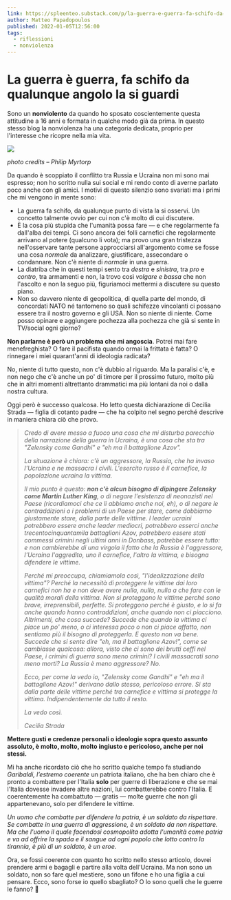 ```yaml
---
link: https://spleenteo.substack.com/p/la-guerra-e-guerra-fa-schifo-da-qualunque
author: Matteo Papadopoulos
published: 2022-01-05T12:56:00
tags:
  - riflessioni
  - nonviolenza
---
```

# La guerra è guerra, fa schifo da qualunque angolo la si guardi
Sono un **nonviolento** da quando ho sposato coscientemente questa attitudine a 16 anni e formata in qualche modo già da prima. In questo stesso blog la nonviolenza ha una categoria dedicata, proprio per l'interesse che ricopre nella mia vita.

![](https://substackcdn.com/image/fetch/w_1456,c_limit,f_auto,q_auto:good,fl_progressive:steep/https%3A%2F%2Fsubstack-post-media.s3.amazonaws.com%2Fpublic%2Fimages%2F86597671-e7ad-49e5-a2da-796aeb7dc5b2_2500x1406.jpeg)

*photo credits – Philip Myrtorp*

Da quando è scoppiato il conflitto tra Russia e Ucraina non mi sono mai espresso; non ho scritto nulla sui social e mi rendo conto di averne parlato poco anche con gli amici. I motivi di questo silenzio sono svariati ma i primi che mi vengono in mente sono:

- La guerra fa schifo, da qualunque punto di vista la si osservi. Un concetto talmente ovvio per cui non c'è molto di cui discutere.
- È la cosa più stupida che l'umanità possa fare — e che regolarmente fa dall'alba dei tempi. Ci sono ancora dei folli carnefici che regolarmente arrivano al potere (qualcuno li vota); ma provo una gran tristezza nell'osservare tante persone approcciarsi all'argomento come se fosse una cosa _normale_ da analizzare, giustificare, assecondare o condannare. Non c'è niente di _normale_ in una guerra.
- La diatriba che in questi tempi sento tra _destra_ e _sinistra_, tra _pro_ e _contro_, tra armamenti e non, la trovo così _volgare e bassa_ che non l'ascolto e non la seguo più, figuriamoci mettermi a discutere su questo piano.
- Non so davvero niente di geopolitica, di quella parte del mondo, di concordati NATO né tantomeno so quali schifezze vincolanti ci possano essere tra il nostro governo e gli USA. Non so niente di niente. Come posso opinare e aggiungere pochezza alla pochezza che già si sente in TV/social ogni giorno?

**Non parlarne è però un problema che mi angoscia**. Potrei mai fare menefreghista? O fare il pacifista quando ormai la frittata è fatta? O rinnegare i miei quarant'anni di ideologia radicata?

No, niente di tutto questo, non c'è dubbio al riguardo. Ma la paralisi c'è, e non nego che c'è anche un po' di timore per il prossimo futuro, molto più che in altri momenti altrettanto drammatici ma più lontani da noi o dalla nostra cultura.

Oggi però è successo qualcosa. Ho letto questa dichiarazione di Cecilia Strada — figlia di cotanto padre — che ha colpito nel segno perché descrive in maniera chiara ciò che provo.

> _Credo di avere messo a fuoco una cosa che mi disturba parecchio della narrazione della guerra in Ucraina, è una cosa che sta tra "Zelensky come Gandhi" e "eh ma il battaglione Azov"._
> 
> _La situazione è chiara: c'è un aggressore, la Russia, che ha invaso l'Ucraina e ne massacra i civili. L'esercito russo è il carnefice, la popolazione ucraina la vittima._
> 
> _Il mio punto è questo: **non c'è alcun bisogno di dipingere Zelensky come Martin Luther King**, o di negare l'esistenza di neonazisti nel Paese (ricordiamoci che ce li abbiamo anche noi, eh), o di negare le contraddizioni o i problemi di un Paese per stare, come dobbiamo giustamente stare, dalla parte delle vittime. I leader ucraini potrebbero essere anche leader mediocri, potrebbero esserci anche trecentocinquantamila battaglioni Azov, potrebbero essere stati commessi crimini negli ultimi anni in Donbass, potrebbe essere tutto: e non cambierebbe di una virgola il fatto che la Russia è l'aggressore, l'Ucraina l'aggredito, uno il carnefice, l'altro la vittima, e bisogna difendere le vittime._
> 
> _Perché mi preoccupa, chiamiamola così, "l'idealizzazione della vittima"? Perché la necessità di proteggere le vittime dai loro carnefici non ha e non deve avere nulla, nulla, nulla a che fare con le qualità morali della vittima. Non si proteggono le vittime perché sono brave, irreprensibili, perfette. Si proteggono perché è giusto, e lo si fa anche quando hanno contraddizioni, anche quando non ci piacciono. Altrimenti, che cosa succede? Succede che quando la vittima ci piace un po' meno, o ci interessa poco o non ci piace affatto, non sentiamo più il bisogno di proteggerla. E questo non va bene. Succede che si sente dire "eh, ma il battaglione Azov!", come se cambiasse qualcosa: allora, visto che ci sono dei brutti ceffi nel Paese, i crimini di guerra sono meno crimini? I civili massacrati sono meno morti? La Russia è meno aggressore? No._
> 
> _Ecco, per come la vedo io, "Zelensky come Gandhi" e "eh ma il battaglione Azov!" derivano dallo stesso, pericoloso errore. Si sta dalla parte delle vittime perché tra carnefice e vittima si protegge la vittima. Indipendentemente da tutto il resto._
> 
> _La vedo così._
> 
> _Cecilia Strada_

**Mettere gusti e credenze personali o ideologie sopra questo assunto assoluto, è molto, molto, molto ingiusto e pericoloso, anche per noi stessi.**

Mi ha anche ricordato ciò che ho scritto qualche tempo fa studiando _Garibaldi, l’estremo coerente_ un patriota italiano, che ha ben chiaro che è pronto a combattere per l'Italia **solo** per guerre di liberazione e che se mai l'Italia dovesse invadere altre nazioni, lui combatterebbe contro l'Italia. E coerentemente ha combattuto — gratis — molte guerre che non gli appartenevano, solo per difendere le vittime.

_Un uomo che combatte per difendere la patria, è un soldato da rispettare. Se combatte in una guerra di aggressione, è un soldato da non rispettare. Ma che l'uomo il quale facendosi cosmopolita adotta l'umanità come patria e va ad offrire la spada e il sangue ad ogni popolo che lotto contro la tirannia, è più di un soldato, è un eroe._

Ora, se fossi coerente con quanto ho scritto nello stesso articolo, dovrei prendere armi e bagagli e partire alla volta dell'Ucraina. Ma non sono un soldato, non so fare quel mestiere, sono un fifone e ho una figlia a cui pensare. Ecco, sono forse io quello sbagliato? O lo sono quelli che le guerre le fanno? 🤘